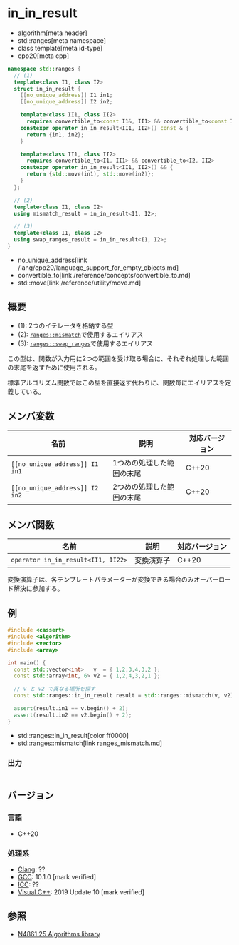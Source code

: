 # in_in_result
* algorithm[meta header]
* std::ranges[meta namespace]
* class template[meta id-type]
* cpp20[meta cpp]

```cpp
namespace std::ranges {
  // (1)
  template<class I1, class I2>
  struct in_in_result {
    [[no_unique_address]] I1 in1;
    [[no_unique_address]] I2 in2;

    template<class II1, class II2>
      requires convertible_to<const I1&, II1> && convertible_to<const I2&, II2>
    constexpr operator in_in_result<II1, II2>() const & {
      return {in1, in2};
    }

    template<class II1, class II2>
      requires convertible_to<I1, II1> && convertible_to<I2, II2>
    constexpr operator in_in_result<II1, II2>() && {
      return {std::move(in1), std::move(in2)};
    }
  };

  // (2)
  template<class I1, class I2>
  using mismatch_result = in_in_result<I1, I2>;

  // (3)
  template<class I1, class I2>
  using swap_ranges_result = in_in_result<I1, I2>;
}
```
* no_unique_address[link /lang/cpp20/language_support_for_empty_objects.md]
* convertible_to[link /reference/concepts/convertible_to.md]
* std::move[link /reference/utility/move.md]

## 概要
* (1): 2つのイテレータを格納する型
* (2): [`ranges::mismatch`](ranges_mismatch.md)で使用するエイリアス
* (3): [`ranges::swap_ranges`](ranges_swap_ranges.md)で使用するエイリアス

この型は、関数が入力用に2つの範囲を受け取る場合に、それぞれ処理した範囲の末尾を返すために使用される。

標準アルゴリズム関数ではこの型を直接返す代わりに、関数毎にエイリアスを定義している。


## メンバ変数

| 名前                           | 説明                      | 対応バージョン |
|--------------------------------|---------------------------|----------------|
| `[[no_unique_address]] I1 in1` | 1つめの処理した範囲の末尾 | C++20          |
| `[[no_unique_address]] I2 in2` | 2つめの処理した範囲の末尾 | C++20          |


## メンバ関数

| 名前                               | 説明           | 対応バージョン |
|------------------------------------|----------------|----------------|
| `operator in_in_result<II1, II22>` | 変換演算子     | C++20          |

変換演算子は、各テンプレートパラメーターが変換できる場合のみオーバーロード解決に参加する。

## 例
```cpp example
#include <cassert>
#include <algorithm>
#include <vector>
#include <array>

int main() {
  const std::vector<int>   v  = { 1,2,3,4,3,2 };
  const std::array<int, 6> v2 = { 1,2,4,3,2,1 };

  // v と v2 で異なる場所を探す
  const std::ranges::in_in_result result = std::ranges::mismatch(v, v2);

  assert(result.in1 == v.begin() + 2);
  assert(result.in2 == v2.begin() + 2);
}
```
* std::ranges::in_in_result[color ff0000]
* std::ranges::mismatch[link ranges_mismatch.md]

### 出力
```
```

## バージョン
### 言語
- C++20

### 処理系
- [Clang](/implementation.md#clang): ??
- [GCC](/implementation.md#gcc): 10.1.0 [mark verified]
- [ICC](/implementation.md#icc): ??
- [Visual C++](/implementation.md#visual_cpp): 2019 Update 10 [mark verified]

## 参照
- [N4861 25 Algorithms library](https://timsong-cpp.github.io/cppwp/n4861/algorithms)
